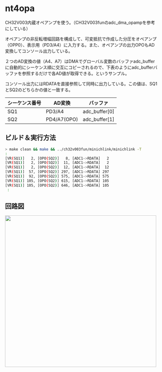 # nt4opa

CH32V003内蔵オペアンプを使う。（CH32V003funのadc_dma_opampを参考にしている）

オペアンプの非反転増幅回路を構成して、可変抵抗で作成した分圧をオペアンプ（OPP0）、表示用（PD3/A4）に入力する。また、オペアンプの出力OPOもAD変換してコンソール出力している。

２つのAD変換の値（A4、A7）はDMAでグローバル変数のバッファadc_bufferに自動的にシーケンス順に交互にコピーされるので、下表のようにadc_bufferバッファを参照するだけで各AD値が取得できる。というサンプル。

コンソール出力にはRDATAを直接参照して同時に出力している。この値は、SQ1とSQ2のどちらかの値と一致する。

|シーケンス番号|AD変換|バッファ|
|--|--|--|
|SQ1| PD3/A4 | adc_buffer[0] |
|SQ2| PD4/A7(OPO) | adc_buffer[1] |


## ビルド＆実行方法

```bash
> make clean && make && ../ch32v003fun/minichlink/minichlink -T
:
[VR(SQ1)]   2, [OPO(SQ2)]   8, [ADC1->RDATA]   2
[VR(SQ1)]   2, [OPO(SQ2)]  11, [ADC1->RDATA]   2
[VR(SQ1)]   2, [OPO(SQ2)]  12, [ADC1->RDATA]  12
[VR(SQ1)]  57, [OPO(SQ2)] 297, [ADC1->RDATA] 297
[VR(SQ1)]  92, [OPO(SQ2)] 575, [ADC1->RDATA] 575
[VR(SQ1)] 105, [OPO(SQ2)] 615, [ADC1->RDATA] 105
[VR(SQ1)] 105, [OPO(SQ2)] 646, [ADC1->RDATA] 105
 :
```

## 回路図

<img src="circuit.png" width=500>
